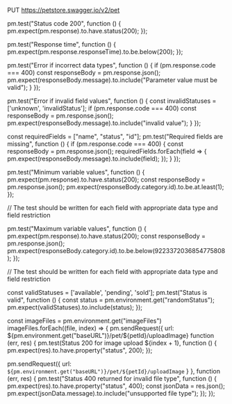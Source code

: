 PUT https://petstore.swagger.io/v2/pet 

pm.test("Status code 200", function () {
    pm.expect(pm.response).to.have.status(200);
});

pm.test("Response time", function () {
    pm.expect(pm.response.responseTime).to.be.below(200); 
});

pm.test("Error if incorrect data types", function () {
    if (pm.response.code === 400) 
        const responseBody = pm.response.json();
        pm.expect(responseBody.message).to.include("Parameter value must be valid");
    }
});

pm.test("Error if invalid field values", function () {
    const invalidStatuses = ['unknown', 'invalidStatus'];
    if (pm.response.code === 400) 
        const responseBody = pm.response.json();
        pm.expect(responseBody.message).to.include("invalid value");
    }
});

const requiredFields = ["name", "status", "id"];
pm.test("Required fields are missing", function () {
    if (pm.response.code === 400) {
        const responseBody = pm.response.json();
        requiredFields.forEach(field => {
            pm.expect(responseBody.message).to.include(field);
        });
    }
});


pm.test("Minimum variable values", function () {
    pm.expect(pm.response).to.have.status(200);
    const responseBody = pm.response.json();
    pm.expect(responseBody.category.id).to.be.at.least(1); 
});

// The test should be written for each field with appropriate data type and field restriction

pm.test("Maximum variable values", function () {
    pm.expect(pm.response).to.have.status(200); 
    const responseBody = pm.response.json();
    pm.expect(responseBody.category.id).to.be.below(9223372036854775808); 
});

// The test should be written for each field with appropriate data type and field restriction

const validStatuses = ['available', 'pending', 'sold'];
pm.test("Status is valid", function () {
    const status = pm.environment.get("randomStatus");
    pm.expect(validStatuses).to.include(status);
});


const imageFiles = pm.environment.get("imageFiles")
imageFiles.forEach((file, index) => {
    pm.sendRequest({
        url: ${pm.environment.get("baseURL")}/pet/${petId}/uploadImage}
function (err, res) {
        pm.test(Status 200 for image upload ${index + 1}, function () {
        pm.expect(res).to.have.property("status", 200);
        });



pm.sendRequest({
    url: `${pm.environment.get("baseURL")}/pet/${petId}/uploadImage`
    }
}, function (err, res) {
    pm.test("Status 400 returned for invalid file type", function () {
        pm.expect(res).to.have.property("status", 400);
        const jsonData = res.json();
        pm.expect(jsonData.message).to.include("unsupported file type");
    });
});
